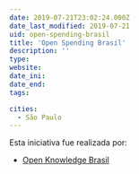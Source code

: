 ```yaml
---
date: 2019-07-21T23:02:24.000Z
date_last_modified: 2019-07-21
uid: open-spending-brasil
title: 'Open Spending Brasil'
description: ''
type: 
website: 
date_ini: 
date_end: 
tags:

cities: 
  - São Paulo
---
```


Esta iniciativa fue realizada por:

- [Open Knowledge Brasil](/organizaciones/open-knowledge-brasil)
